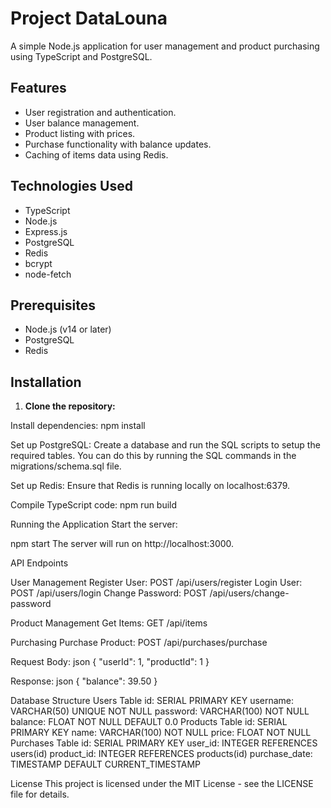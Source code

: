 # Project DataLouna

A simple Node.js application for user management and product purchasing using TypeScript and PostgreSQL.

## Features

- User registration and authentication.
- User balance management.
- Product listing with prices.
- Purchase functionality with balance updates.
- Caching of items data using Redis.

## Technologies Used

- TypeScript
- Node.js
- Express.js
- PostgreSQL
- Redis
- bcrypt
- node-fetch

## Prerequisites

- Node.js (v14 or later)
- PostgreSQL
- Redis

## Installation

1. **Clone the repository:**

Install dependencies:
npm install

Set up PostgreSQL:
Create a database and run the SQL scripts to setup the required tables. You can do this by running the SQL commands in the migrations/schema.sql file.

Set up Redis:
Ensure that Redis is running locally on localhost:6379.

Compile TypeScript code:
npm run build

Running the Application
Start the server:

npm start
The server will run on http://localhost:3000.



API Endpoints

User Management
Register User: POST /api/users/register
Login User: POST /api/users/login
Change Password: POST /api/users/change-password

Product Management
Get Items: GET /api/items

Purchasing
Purchase Product: POST /api/purchases/purchase


Request Body:
json
{
    "userId": 1,
    "productId": 1
}

Response:
json
{
    "balance": 39.50
}

Database Structure
Users Table
id: SERIAL PRIMARY KEY
username: VARCHAR(50) UNIQUE NOT NULL
password: VARCHAR(100) NOT NULL
balance: FLOAT NOT NULL DEFAULT 0.0
Products Table
id: SERIAL PRIMARY KEY
name: VARCHAR(100) NOT NULL
price: FLOAT NOT NULL
Purchases Table
id: SERIAL PRIMARY KEY
user_id: INTEGER REFERENCES users(id)
product_id: INTEGER REFERENCES products(id)
purchase_date: TIMESTAMP DEFAULT CURRENT_TIMESTAMP

License
This project is licensed under the MIT License - see the LICENSE file for details.
